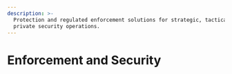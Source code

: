 ```yaml
---
description: >-
  Protection and regulated enforcement solutions for strategic, tactical, and
  private security operations.
---
```


# Enforcement and Security

